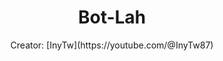 <div align="center">
    <h1 id="Bot-lah">Bot-Lah</h1>
Creator: [InyTw](https://youtube.com/@InyTw87)
</div>